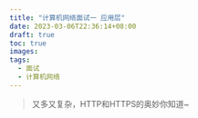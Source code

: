 ```yaml
---
title: "计算机网络面试一 应用层"
date: 2023-03-06T22:36:14+08:00
draft: true
toc: true
images:
tags: 
  - 面试
  - 计算机网络
---
```


> 又多又复杂，HTTP和HTTPS的奥妙你知道~